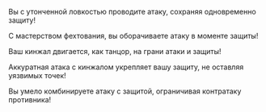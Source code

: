 
Вы с утонченной ловкостью проводите атаку, сохраняя одновременно защиту!

С мастерством фехтования, вы оборачиваете атаку в моменте защиты!

Ваш кинжал двигается, как танцор, на грани атаки и защиты!

Аккуратная атака с кинжалом укрепляет вашу защиту, не оставляя уязвимых точек!

Вы умело комбинируете атаку с защитой, ограничивая контратаку противника!